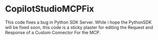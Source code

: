# CopilotStudioMCPFix
This code fixes a bug in Python SDK Server. While i hope the PythonSDK will be fixed soon, this code is a sticky plaster for editing the Request and Response of a Custom Connector For the MCP.
